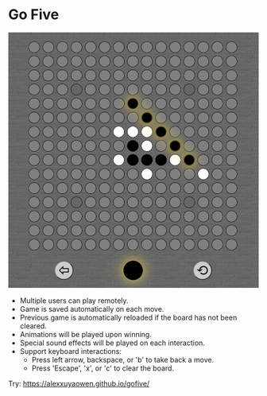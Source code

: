 # Go Five

![Demo](https://github.com/alexxuyaowen/gofive/blob/main/demo/demo.png)

- Multiple users can play remotely.
- Game is saved automatically on each move.
- Previous game is automatically reloaded if the board has not been cleared.
- Animations will be played upon winning.
- Special sound effects will be played on each interaction.
- Support keyboard interactions:
  - Press left arrow, backspace, or 'b' to take back a move.
  - Press 'Escape', 'x', or 'c' to clear the board.

Try: https://alexxuyaowen.github.io/gofive/
